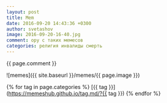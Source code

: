 ```yaml
---
layout: post
title: Mem
date: 2016-09-20 14:43:36 +0300
author: svetashov
image: 2016-09-20-16-40.jpg
comment: ору с таких мемесов
categories: религия инвалиды смерть
---
```


{{ page.comment }}

![memes]({{ site.baseurl }}/memes/{{ page.image }})

{% for tag in page.categories %}
    		[{{ tag }}](https://memeshub.github.io/tag.md/?{{ tag }})
{% endfor %}

